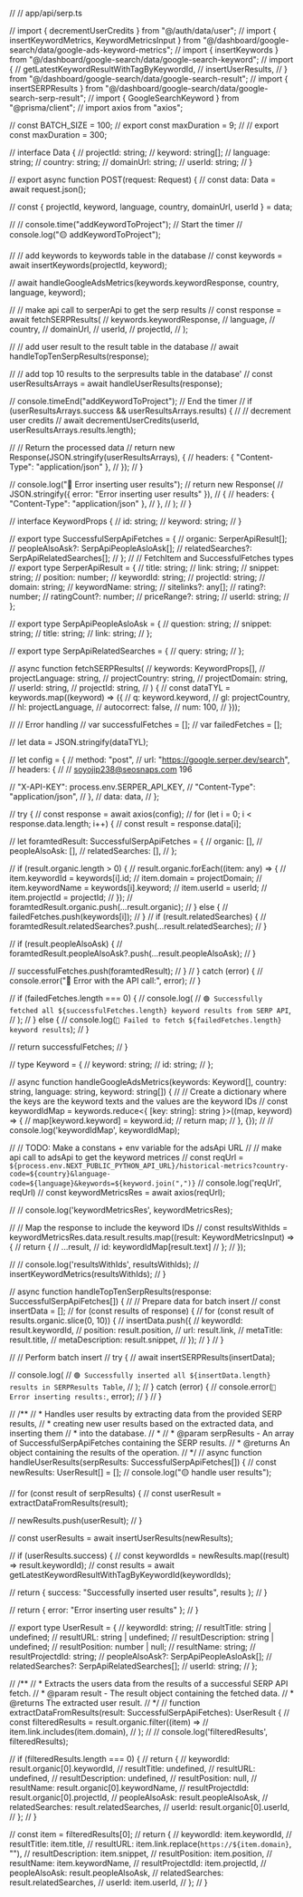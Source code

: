 // // app/api/serp.ts

// import { decrementUserCredits } from "@/auth/data/user";
// import { insertKeywordMetrics, KeywordMetricsInput } from "@/dashboard/google-search/data/google-ads-keyword-metrics";
// import { insertKeywords } from "@/dashboard/google-search/data/google-search-keyword";
// import {
//   getLatestKeywordResultWithTagByKeywordId,
//   insertUserResults,
// } from "@/dashboard/google-search/data/google-search-result";
// import { insertSERPResults } from "@/dashboard/google-search/data/google-search-serp-result";
// import { GoogleSearchKeyword } from "@prisma/client";
// import axios from "axios";

// const BATCH_SIZE = 100;
// export const maxDuration = 9;
// // export const maxDuration = 300;

// interface Data {
//   projectId: string;
//   keyword: string[];
//   language: string;
//   country: string;
//   domainUrl: string;
//   userId: string;
// }

// export async function POST(request: Request) {
//   const data: Data = await request.json();

//   const { projectId, keyword, language, country, domainUrl, userId } = data;

//   // console.time("addKeywordToProject"); // Start the timer
//   console.log("🟡 addKeywordToProject");

//   // add keywords to keywords table in the database
//   const keywords = await insertKeywords(projectId, keyword);

//   await handleGoogleAdsMetrics(keywords.keywordResponse, country, language, keyword);


//   // make api call to serperApi to get the serp results
//   const response = await fetchSERPResults(
//     keywords.keywordResponse,
//     language,
//     country,
//     domainUrl,
//     userId,
//     projectId,
//   );

//   // add user result to the result table in the database
//   await handleTopTenSerpResults(response);

//   // add top 10 results to the serpresults table in the database'
//   const userResultsArrays = await handleUserResults(response);

//   console.timeEnd("addKeywordToProject"); // End the timer
//   if (userResultsArrays.success && userResultsArrays.results) {
//     // decrement user credits
//     await decrementUserCredits(userId, userResultsArrays.results.length);

//     // Return the processed data
//     return new Response(JSON.stringify(userResultsArrays), {
//       headers: { "Content-Type": "application/json" },
//     });
//   }

//   console.log("🔴 Error inserting user results");
//   return new Response(
//     JSON.stringify({ error: "Error inserting user results" }),
//     {
//       headers: { "Content-Type": "application/json" },
//     },
//   );
// }

// interface KeywordProps {
//   id: string;
//   keyword: string;
// }

// export type SuccessfulSerpApiFetches = {
//   organic: SerperApiResult[];
//   peopleAlsoAsk?: SerpApiPeopleAsloAsk[];
//   relatedSearches?: SerpApiRelatedSearches[];
// };
// // FetchItem and SuccessfulFetches types
// export type SerperApiResult = {
//   title: string;
//   link: string;
//   snippet: string;
//   position: number;
//   keywordId: string;
//   projectId: string;
//   domain: string;
//   keywordName: string;
//   sitelinks?: any[];
//   rating?: number;
//   ratingCount?: number;
//   priceRange?: string;
//   userId: string;
// };

// export type SerpApiPeopleAsloAsk = {
//   question: string;
//   snippet: string;
//   title: string;
//   link: string;
// };

// export type SerpApiRelatedSearches = {
//   query: string;
// };

// async function fetchSERPResults(
//   keywords: KeywordProps[],
//   projectLanguage: string,
//   projectCountry: string,
//   projectDomain: string,
//   userId: string,
//   projectId: string,
// ) {
//   const dataTYL = keywords.map((keyword) => ({
//     q: keyword.keyword,
//     gl: projectCountry,
//     hl: projectLanguage,
//     autocorrect: false,
//     num: 100,
//   }));

//   // Error handling
//   var successfulFetches = [];
//   var failedFetches = [];

//   let data = JSON.stringify(dataTYL);

//   let config = {
//     method: "post",
//     url: "https://google.serper.dev/search",
//     headers: {
//       // soyojip238@seosnaps.com 196

//       "X-API-KEY": process.env.SERPER_API_KEY,
//       "Content-Type": "application/json",
//     },
//     data: data,
//   };

//   try {
//     const response = await axios(config);
//     for (let i = 0; i < response.data.length; i++) {
//       const result = response.data[i];

//       let foramtedResult: SuccessfulSerpApiFetches = {
//         organic: [],
//         peopleAlsoAsk: [],
//         relatedSearches: [],
//       };

//       if (result.organic.length > 0) {
//         result.organic.forEach((item: any) => {
//           item.keywordId = keywords[i].id;
//           item.domain = projectDomain;
//           item.keywordName = keywords[i].keyword;
//           item.userId = userId;
//           item.projectId = projectId;
//         });
//         foramtedResult.organic.push(...result.organic);
//       } else {
//         failedFetches.push(keywords[i]);
//       }
//       if (result.relatedSearches) {
//         foramtedResult.relatedSearches?.push(...result.relatedSearches);
//       }

//       if (result.peopleAlsoAsk) {
//         foramtedResult.peopleAlsoAsk?.push(...result.peopleAlsoAsk);
//       }

//       successfulFetches.push(foramtedResult);
//     }
//   } catch (error) {
//     console.error("🔴 Error with the API call:", error);
//   }

//   if (failedFetches.length === 0) {
//     console.log(
//       `🟢 Successfully fetched all ${successfulFetches.length} keyword results from SERP API`,
//     );
//   } else {
//     console.log(`🔴 Failed to fetch ${failedFetches.length} keyword results`);
//   }

//   return successfulFetches;
// }

// type Keyword = {
//   keyword: string;
//   id: string;
// };

// async function handleGoogleAdsMetrics(keywords: Keyword[], country: string, language: string, keyword: string[]) {
//     // Create a dictionary where the keys are the keyword texts and the values are the keyword IDs
//     const keywordIdMap = keywords.reduce<{ [key: string]: string }>((map, keyword) => {
//       map[keyword.keyword] = keyword.id;
//       return map;
//     }, {});
//     // console.log('keywordIdMap', keywordIdMap);
  
//     // TODO: Make a constans + env variable for the adsApi URL
//     // make api call to adsApi to get the keyword metrices
//     const reqUrl = `${process.env.NEXT_PUBLIC_PYTHON_API_URL}/historical-metrics?country-code=${country}&language-code=${language}&keywords=${keyword.join(",")}`
//     console.log('reqUrl', reqUrl)
//     const keywordMetricsRes = await axios(reqUrl);
  
//     // console.log('keywordMetricsRes', keywordMetricsRes);
  
//     // Map the response to include the keyword IDs
//     const resultsWithIds = keywordMetricsRes.data.result.results.map((result: KeywordMetricsInput) => {
//       return {
//         ...result,
//         id: keywordIdMap[result.text]
//       };
//     });
  
//     // console.log('resultsWithIds', resultsWithIds);
//     insertKeywordMetrics(resultsWithIds);
// }

// async function handleTopTenSerpResults(response: SuccessfulSerpApiFetches[]) {
//   // Prepare data for batch insert
//   const insertData = [];
//   for (const results of response) {
//     for (const result of results.organic.slice(0, 10)) {
//       insertData.push({
//         keywordId: result.keywordId,
//         position: result.position,
//         url: result.link,
//         metaTitle: result.title,
//         metaDescription: result.snippet,
//       });
//     }
//   }

//   // Perform batch insert
//   try {
//     await insertSERPResults(insertData);

//     console.log(
//       `🟢 Successfully inserted all ${insertData.length} results in SERPResults Table`,
//     );
//   } catch (error) {
//     console.error(`🔴 Error inserting results:`, error);
//   }
// }

// /**
//  * Handles user results by extracting data from the provided SERP results,
//  * creating new user results based on the extracted data, and inserting them
//  * into the database.
//  *
//  * @param serpResults - An array of SuccessfulSerpApiFetches containing the SERP results.
//  * @returns An object containing the results of the operation.
//  */
// async function handleUserResults(serpResults: SuccessfulSerpApiFetches[]) {
//   const newResults: UserResult[] = [];
//   console.log("🟡 handle user results");

//   for (const result of serpResults) {
//     const userResult = extractDataFromResults(result);

//     newResults.push(userResult);
//   }

//   const userResults = await insertUserResults(newResults);

//   if (userResults.success) {
//     const keywordIds = newResults.map((result) => result.keywordId);
//     const results = await getLatestKeywordResultWithTagByKeywordId(keywordIds);

//     return { success: "Successfully inserted user results", results };
//   }

//   return { error: "Error inserting user results" };
// }

// export type UserResult = {
//   keywordId: string;
//   resultTitle: string | undefined;
//   resultURL: string | undefined;
//   resultDescription: string | undefined;
//   resultPosition: number | null;
//   resultName: string;
//   resultProjectdId: string;
//   peopleAlsoAsk?: SerpApiPeopleAsloAsk[];
//   relatedSearches?: SerpApiRelatedSearches[];
//   userId: string;
// };

// /**
//  * Extracts the users data from the results of a successful SERP API fetch.
//  * @param result - The result object containing the fetched data.
//  * @returns The extracted user result.
//  */
// function extractDataFromResults(result: SuccessfulSerpApiFetches): UserResult {
//   const filteredResults = result.organic.filter((item) =>
//     item.link.includes(item.domain),
//   );
//   // console.log('filteredResults', filteredResults);

//   if (filteredResults.length === 0) {
//     return {
//       keywordId: result.organic[0].keywordId,
//       resultTitle: undefined,
//       resultURL: undefined,
//       resultDescription: undefined,
//       resultPosition: null,
//       resultName: result.organic[0].keywordName,
//       resultProjectdId: result.organic[0].projectId,
//       peopleAlsoAsk: result.peopleAlsoAsk,
//       relatedSearches: result.relatedSearches,
//       userId: result.organic[0].userId,
//     };
//   }

//   const item = filteredResults[0];
//   return {
//     keywordId: item.keywordId,
//     resultTitle: item.title,
//     resultURL: item.link.replace(`https://${item.domain}`, ""),
//     resultDescription: item.snippet,
//     resultPosition: item.position,
//     resultName: item.keywordName,
//     resultProjectdId: item.projectId,
//     peopleAlsoAsk: result.peopleAlsoAsk,
//     relatedSearches: result.relatedSearches,
//     userId: item.userId,
//   };
// }
